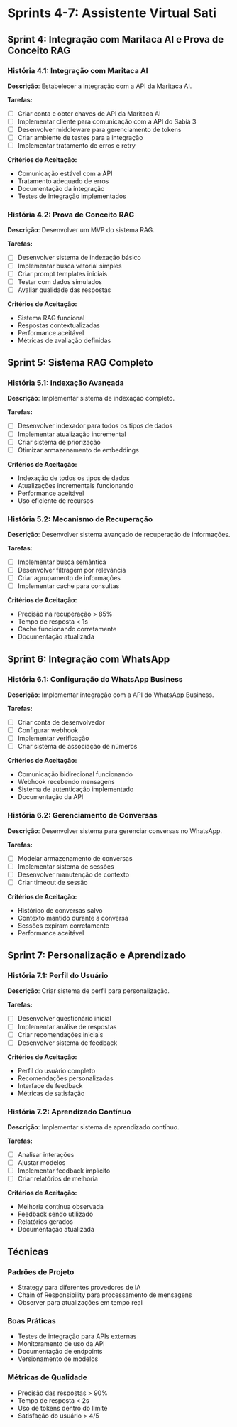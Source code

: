 # Sprints 4-7: Assistente Virtual Sati

## Sprint 4: Integração com Maritaca AI e Prova de Conceito RAG

### História 4.1: Integração com Maritaca AI
**Descrição**: Estabelecer a integração com a API da Maritaca AI.

**Tarefas:**
- [ ] Criar conta e obter chaves de API da Maritaca AI
- [ ] Implementar cliente para comunicação com a API do Sabiá 3
- [ ] Desenvolver middleware para gerenciamento de tokens
- [ ] Criar ambiente de testes para a integração
- [ ] Implementar tratamento de erros e retry

**Critérios de Aceitação:**
- Comunicação estável com a API
- Tratamento adequado de erros
- Documentação da integração
- Testes de integração implementados

### História 4.2: Prova de Conceito RAG
**Descrição**: Desenvolver um MVP do sistema RAG.

**Tarefas:**
- [ ] Desenvolver sistema de indexação básico
- [ ] Implementar busca vetorial simples
- [ ] Criar prompt templates iniciais
- [ ] Testar com dados simulados
- [ ] Avaliar qualidade das respostas

**Critérios de Aceitação:**
- Sistema RAG funcional
- Respostas contextualizadas
- Performance aceitável
- Métricas de avaliação definidas

## Sprint 5: Sistema RAG Completo

### História 5.1: Indexação Avançada
**Descrição**: Implementar sistema de indexação completo.

**Tarefas:**
- [ ] Desenvolver indexador para todos os tipos de dados
- [ ] Implementar atualização incremental
- [ ] Criar sistema de priorização
- [ ] Otimizar armazenamento de embeddings

**Critérios de Aceitação:**
- Indexação de todos os tipos de dados
- Atualizações incrementais funcionando
- Performance aceitável
- Uso eficiente de recursos

### História 5.2: Mecanismo de Recuperação
**Descrição**: Desenvolver sistema avançado de recuperação de informações.

**Tarefas:**
- [ ] Implementar busca semântica
- [ ] Desenvolver filtragem por relevância
- [ ] Criar agrupamento de informações
- [ ] Implementar cache para consultas

**Critérios de Aceitação:**
- Precisão na recuperação > 85%
- Tempo de resposta < 1s
- Cache funcionando corretamente
- Documentação atualizada

## Sprint 6: Integração com WhatsApp

### História 6.1: Configuração do WhatsApp Business
**Descrição**: Implementar integração com a API do WhatsApp Business.

**Tarefas:**
- [ ] Criar conta de desenvolvedor
- [ ] Configurar webhook
- [ ] Implementar verificação
- [ ] Criar sistema de associação de números

**Critérios de Aceitação:**
- Comunicação bidirecional funcionando
- Webhook recebendo mensagens
- Sistema de autenticação implementado
- Documentação da API

### História 6.2: Gerenciamento de Conversas
**Descrição**: Desenvolver sistema para gerenciar conversas no WhatsApp.

**Tarefas:**
- [ ] Modelar armazenamento de conversas
- [ ] Implementar sistema de sessões
- [ ] Desenvolver manutenção de contexto
- [ ] Criar timeout de sessão

**Critérios de Aceitação:**
- Histórico de conversas salvo
- Contexto mantido durante a conversa
- Sessões expiram corretamente
- Performance aceitável

## Sprint 7: Personalização e Aprendizado

### História 7.1: Perfil do Usuário
**Descrição**: Criar sistema de perfil para personalização.

**Tarefas:**
- [ ] Desenvolver questionário inicial
- [ ] Implementar análise de respostas
- [ ] Criar recomendações iniciais
- [ ] Desenvolver sistema de feedback

**Critérios de Aceitação:**
- Perfil do usuário completo
- Recomendações personalizadas
- Interface de feedback
- Métricas de satisfação

### História 7.2: Aprendizado Contínuo
**Descrição**: Implementar sistema de aprendizado contínuo.

**Tarefas:**
- [ ] Analisar interações
- [ ] Ajustar modelos
- [ ] Implementar feedback implícito
- [ ] Criar relatórios de melhoria

**Critérios de Aceitação:**
- Melhoria contínua observada
- Feedback sendo utilizado
- Relatórios gerados
- Documentação atualizada

## Técnicas

### Padrões de Projeto
- Strategy para diferentes provedores de IA
- Chain of Responsibility para processamento de mensagens
- Observer para atualizações em tempo real

### Boas Práticas
- Testes de integração para APIs externas
- Monitoramento de uso da API
- Documentação de endpoints
- Versionamento de modelos

### Métricas de Qualidade
- Precisão das respostas > 90%
- Tempo de resposta < 2s
- Uso de tokens dentro do limite
- Satisfação do usuário > 4/5
